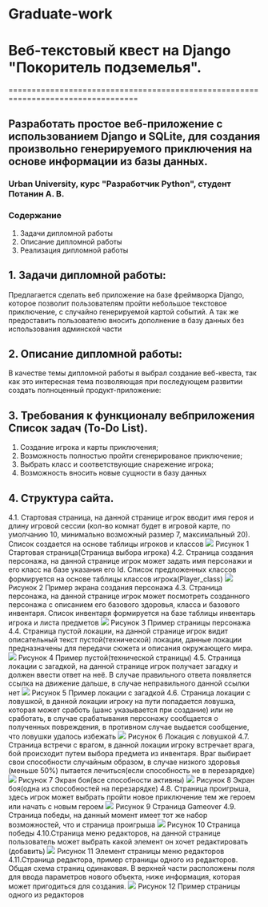 # Graduate-work

# Веб-текстовый квест на Django "Покоритель подземелья".
==================================================================================
## Разработать простое веб-приложение с использованием Django и SQLite, для создания произвольно генерируемого приключения на основе информации из базы данных.

### Urban University, курс "Разработчик Python", студент Потанин А. В. 

### Содержание

1. Задачи дипломной работы
2. Описание дипломной работы
3. Реализация дипломной работы


## 1. Задачи дипломной работы:
   Предлагается сделать веб приложение на базе фреймворка Django, которое позволит пользователям пройти небольшое текстовое приключение, с случайно генерируемой картой событий. А так же предоставить пользователю вносить дополнение в базу данных без использования админской части

## 2. Описание дипломной работы:
  В качестве темы дипломной работы я выбрал создание веб-квеста, так как это интересная тема позволяющая при последующем развитии создать полноценный продукт-приложение:
  
## 3. Требования к функционалу вебприложения Список задач (To-Do List).

 1. Создание игрока и карты приключения;
  2. Возможность полностью пройти сгенерированое приключение;
  3. Выбрать класс и соответствующие снарежение игрока;
  4. Возможность вносить новые сущности в базу данных

## 4. Структура сайта.
   
  4.1. Стартовая страница, на данной странице игрок вводит имя героя и длину игровой сессии (кол-во комнат будет в игровой карте, по умолчанию 10, минимально возможный размер 7, максимальный 20). Список создается на основе таблицы игроков и классов
   ![](https://github.com/Lienar/Final4/blob/main/Pic/Enter.png)  Рисунок 1 Стартовая страница(Страница выбора игрока)
  4.2. Страница создания персонажа, на данной странице игрок может задать имя персонажи и его класс на базе указания его Id. Список предложенных классов формируется на основе таблицы классов игрока(Player_class)
   ![](https://github.com/Lienar/Final4/blob/main/Pic/Enter.png)  Рисунок 2 Пример  экрана создания персонажа
  4.3. Страница персонажа, на данной странице игрок может посмотреть созданного персонажа с описанием его базового здоровья, класса и базового инвентаря. Список инвентаря формируется на базе таблицы инвентарь игрока и листа предметов 
   ![](https://github.com/stels24/-Help/blob/main/Страница%20регистрации.png) Рисунок 3 Пример страницы персонажа
  4.4. Страница пустой локации, на данной странице игрок видит описательный текст пустой(технической) локации, данные локации предназначены для передачи сюжета и описания окружающего мира.
    ![](https://github.com/stels24/-Help/blob/main/Страница%20регистрации.png) Рисунок 4 Пример пустой(технической страницы)
  4.5. Страница локации с загадкой, на данной странице игрок получает загадку и должен ввести ответ на неё. В случае правильного ответа появляется ссылка на движение дальше, в случае неправильного данной ссылки нет
   ![](https://github.com/stels24/-Help/blob/main/Страница%20регистрации.png) Рисунок 5 Пример локации с загадкой
  4.6. Страница локации с ловушкой, в данной локации игроку на пути попадается ловушка, которая может сработь (шанс указывается при создание) или не сработать, в случае срабатывания персонажу сообщается о полученных повреждения, в противном случае выдается сообщение, что ловушки удалось избежать
   ![](https://github.com/stels24/-Help/blob/main/Страница%20регистрации.png) Рисунок 6 Локация с ловушкой
  4.7. Страница встречи с врагом, в данной локации игроку встречает врага, бой происходит путем выбора предмета из инвентаря. Враг выбирает свои способности случайным образом, в случае низкого здоровья (меньше 50%) пытается лечиться(если способность не в перезарядке)
   ![](https://github.com/stels24/-Help/blob/main/Страница%20регистрации.png) Рисунок 7 Экран боя(все способности активны)
   ![](https://github.com/stels24/-Help/blob/main/Страница%20регистрации.png) Рисунок 8 Экран боя(одна из  способностей на перезарядке)
  4.8. Страница проигрыша, здесь игрок может выбрать пройти новое приключение тем же героем или начать с новым героем
   ![](https://github.com/stels24/-Help/blob/main/Страница%20регистрации.png) Рисунок 9 Страница Gameover
  4.9. Страница победы, на данный момент имеет тот же набор возможностей, что и страница проигрыша
   ![](https://github.com/stels24/-Help/blob/main/Страница%20регистрации.png) Рисунок 10 Страница победы
  4.10.Страница меню редакторов, на данной странице пользователь может выбрать какой элемент он хочет редактировать (добавить)
  ![](https://github.com/stels24/-Help/blob/main/Страница%20регистрации.png) Рисунок 11 Элемент страницы меню редакторов
  4.11.Страница редактора, пример страницы одного из редакторов. Общая схема страниц одинаковая. В верхней части расположены поля для ввода параметров нового объекта, ниже информация, которая может пригодиться для создания.
  ![](https://github.com/stels24/-Help/blob/main/Страница%20регистрации.png) Рисунок 12 Пример страницы одного из редакторов
